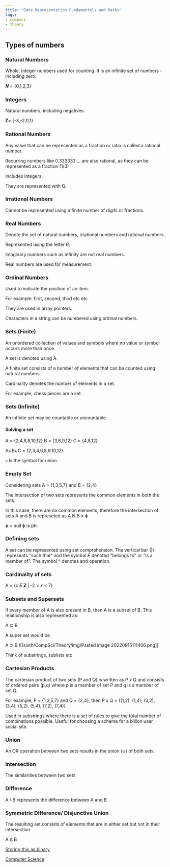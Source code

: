 ```yaml
---
title: "Data Representation Fundamentals and Maths"
tags:
- compsci
- theory
---
```


## Types of numbers

### Natural Numbers
Whole, integer numbers used for counting. It is an infinite set of numbers - including zero. 

𝑵 = {0,1,2,3}

### Integers
Natural numbers, including negatives.

𝐙= {-3,-2,0,1}

### Rational Numbers

Any value that can be represented as a fraction or ratio is called a rational number.

Recurring numbers like 0.333333.... are also rational, as they can be represented as a fraction (1/3)

Includes integers.

They are represented with Q.

### Irrational Numbers

Cannot be represented using a finite number of digits or fractions.

### Real Numbers

Denote the set of natural numbers, irrational numbers and rational numbers.

Represented using the letter R.

Imaginary numbers such as infinity are not real numbers.

Real numbers are used for measurement.

### Ordinal Numbers
Used to indicate the position of an item.

For example: first, second, third etc etc

They are used in array pointers.

Characters in a string can be numbered using ordinal numbers.

### Sets (Finite)
An unordered collection of values and symbols where no value or symbol occurs more than once. 

A set is denoted using A 

A finite set consists of a number of elements that can be counted using natural numbers.

Cardinality denotes the number of elements in a set.

For example, chess pieces are a set.

### Sets (Infinite)

An infinite set may be countable or uncountable.


#### Solving a set 

A = {2,4,6,8,10,12}
B = {3,6,9,12}
C = {4,8,12}

A∪B∪C = {2,3,4,6,8,9,10,12}

`∪` is the symbol for union.

### Empty Set
Considering sets A = {1,3,5,7} and B = {2,4}

The intersection of two sets represents the common elements in both the sets.

In this case, there are no common elements, therefore the intersection of sets A and B is represeted as A N B = ɸ

ɸ = null
ɸ is phi

### Defining sets
 A set can be represented using set comprehension.
The vertical bar (|) represents "such that" and the symbol 𝐸 denoted "belongs to" or "is a member of". The symbol ^ denotes and operation.

### Cardinality of sets

A = {𝑥 𝐸 𝐙 | -2 < 𝑥 < 7}

### Subsets and Supersets
If every member of A is also present in B, then A is a subset of B. This relationship is also represented as:

A ⊆ B

A super set would be 

A ⊃ B
![[sixth/CompSci/Theory/img/Pasted image 20220915111406.png]]

Think of substrings, sublists etc

### Cartesian Products

The cartesian product of two sets (P and Q) is written as P x Q and consists of ordered pairs (p,q) where p is a member of set P and q is a member of set Q.

For example, P = {1,3,5,7} and Q = {2,4}, then P x Q = {(1,2), (1,4), (3,2), (3,4), (5,2), (5,4), (7,2), (7,4)}

Used in substrings where there is a set of rules to give the total number of combinations possible. Useful for choosing a scheme for a billion user social site.

### Union

An OR operation between two sets results in the union (∪) of both sets.

### Intersection

The similarities between two sets

### Difference

A / B represents the difference between A and B

### Symmetric Difference/ Disjunctive Union

The resulting set consists of elements that are in either set but not in their intersection. 

A Δ B


[Storing this as binary](sixth/CompSci/Theory/NumberBases)

[Computer Science](/ComputerScience)